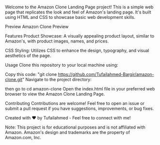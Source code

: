 Welcome to the Amazon Clone Landing Page project! This is a simple web page that replicates the look and feel of Amazon's landing page. It's built using HTML and CSS to showcase basic web development skills.

Preview
Amazon Clone Preview

Features
Product Showcase: A visually appealing product layout, similar to Amazon's, with product images, names, and prices.

CSS Styling: Utilizes CSS to enhance the design, typography, and visual aesthetics of the page.

Usage
Clone this repository to your local machine using:

Copy this code:
"git clone https://github.com/Tufailahmed-Bargir/amazon-clone.git"
Navigate to the project directory:

then go to 
cd amazon-clone
Open the index.html file in your preferred web browser to view the Amazon Clone Landing Page.

Contributing
Contributions are welcome! Feel free to open an issue or submit a pull request if you have suggestions, improvements, or bug fixes.

Created with ❤️ by Tufailahmed - Feel free to connect with me!

Note: This project is for educational purposes and is not affiliated with Amazon. Amazon's design and trademarks are the property of Amazon.com, Inc.
